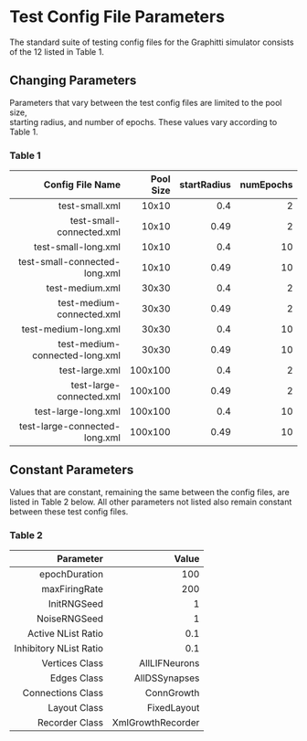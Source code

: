 # Test Config File Parameters

The standard suite of testing config files for the Graphitti simulator consists  
of the 12 listed in Table 1. 

## Changing Parameters

Parameters that vary between the test config files are limited to the pool size,  
starting radius, and number of epochs. These values vary according to Table 1.

### Table 1

|               Config File Name | Pool Size | startRadius | numEpochs |
|-------------------------------:|----------:|------------:|----------:|
|                 test-small.xml |     10x10 |         0.4 |         2 |
|       test-small-connected.xml |     10x10 |        0.49 |         2 |
|            test-small-long.xml |     10x10 |         0.4 |        10 |
|  test-small-connected-long.xml |     10x10 |        0.49 |        10 |
|                test-medium.xml |     30x30 |         0.4 |         2 |
|      test-medium-connected.xml |     30x30 |        0.49 |         2 |
|           test-medium-long.xml |     30x30 |         0.4 |        10 |
| test-medium-connected-long.xml |     30x30 |        0.49 |        10 |
|                 test-large.xml |   100x100 |         0.4 |         2 |
|       test-large-connected.xml |   100x100 |        0.49 |         2 |
|            test-large-long.xml |   100x100 |         0.4 |        10 |
|  test-large-connected-long.xml |   100x100 |        0.49 |        10 |


## Constant Parameters

Values that are constant, remaining the same between the config files, are  
listed in Table 2 below. All other parameters not listed also remain constant  
between these test config files.

### Table 2

|              Parameter |             Value |
|-----------------------:|------------------:|
|          epochDuration |               100 |
|          maxFiringRate |               200 |
|            InitRNGSeed |                 1 |
|           NoiseRNGSeed |                 1 |
|     Active NList Ratio |               0.1 |
| Inhibitory NList Ratio |               0.1 |
|         Vertices Class |     AllLIFNeurons |
|            Edges Class |     AllDSSynapses |
|      Connections Class |        ConnGrowth |
|           Layout Class |       FixedLayout |
|         Recorder Class | XmlGrowthRecorder |